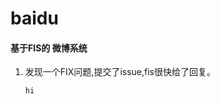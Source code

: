baidu
=====
<h4>基于FIS的 微博系统</h4>
<ol>
  <li>发现一个FIX问题,提交了issue,fis很快给了回复。</li>
<p><code>hi</code></p>
